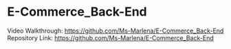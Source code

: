 # E-Commerce_Back-End
Video Walkthrough: https://github.com/Ms-Marlena/E-Commerce_Back-End
Repository Link: https://github.com/Ms-Marlena/E-Commerce_Back-End
